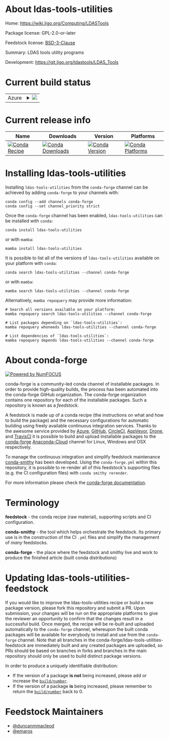 About ldas-tools-utilities
==========================

Home: https://wiki.ligo.org/Computing/LDASTools

Package license: GPL-2.0-or-later

Feedstock license: [BSD-3-Clause](https://github.com/conda-forge/ldas-tools-utilities-feedstock/blob/main/LICENSE.txt)

Summary: LDAS tools utility programs

Development: https://git.ligo.org/ldastools/LDAS_Tools

Current build status
====================


<table>
    
  <tr>
    <td>Azure</td>
    <td>
      <details>
        <summary>
          <a href="https://dev.azure.com/conda-forge/feedstock-builds/_build/latest?definitionId=7945&branchName=main">
            <img src="https://dev.azure.com/conda-forge/feedstock-builds/_apis/build/status/ldas-tools-utilities-feedstock?branchName=main">
          </a>
        </summary>
        <table>
          <thead><tr><th>Variant</th><th>Status</th></tr></thead>
          <tbody><tr>
              <td>linux_64</td>
              <td>
                <a href="https://dev.azure.com/conda-forge/feedstock-builds/_build/latest?definitionId=7945&branchName=main">
                  <img src="https://dev.azure.com/conda-forge/feedstock-builds/_apis/build/status/ldas-tools-utilities-feedstock?branchName=main&jobName=linux&configuration=linux_64_" alt="variant">
                </a>
              </td>
            </tr><tr>
              <td>osx_64</td>
              <td>
                <a href="https://dev.azure.com/conda-forge/feedstock-builds/_build/latest?definitionId=7945&branchName=main">
                  <img src="https://dev.azure.com/conda-forge/feedstock-builds/_apis/build/status/ldas-tools-utilities-feedstock?branchName=main&jobName=osx&configuration=osx_64_" alt="variant">
                </a>
              </td>
            </tr><tr>
              <td>osx_arm64</td>
              <td>
                <a href="https://dev.azure.com/conda-forge/feedstock-builds/_build/latest?definitionId=7945&branchName=main">
                  <img src="https://dev.azure.com/conda-forge/feedstock-builds/_apis/build/status/ldas-tools-utilities-feedstock?branchName=main&jobName=osx&configuration=osx_arm64_" alt="variant">
                </a>
              </td>
            </tr>
          </tbody>
        </table>
      </details>
    </td>
  </tr>
</table>

Current release info
====================

| Name | Downloads | Version | Platforms |
| --- | --- | --- | --- |
| [![Conda Recipe](https://img.shields.io/badge/recipe-ldas--tools--utilities-green.svg)](https://anaconda.org/conda-forge/ldas-tools-utilities) | [![Conda Downloads](https://img.shields.io/conda/dn/conda-forge/ldas-tools-utilities.svg)](https://anaconda.org/conda-forge/ldas-tools-utilities) | [![Conda Version](https://img.shields.io/conda/vn/conda-forge/ldas-tools-utilities.svg)](https://anaconda.org/conda-forge/ldas-tools-utilities) | [![Conda Platforms](https://img.shields.io/conda/pn/conda-forge/ldas-tools-utilities.svg)](https://anaconda.org/conda-forge/ldas-tools-utilities) |

Installing ldas-tools-utilities
===============================

Installing `ldas-tools-utilities` from the `conda-forge` channel can be achieved by adding `conda-forge` to your channels with:

```
conda config --add channels conda-forge
conda config --set channel_priority strict
```

Once the `conda-forge` channel has been enabled, `ldas-tools-utilities` can be installed with `conda`:

```
conda install ldas-tools-utilities
```

or with `mamba`:

```
mamba install ldas-tools-utilities
```

It is possible to list all of the versions of `ldas-tools-utilities` available on your platform with `conda`:

```
conda search ldas-tools-utilities --channel conda-forge
```

or with `mamba`:

```
mamba search ldas-tools-utilities --channel conda-forge
```

Alternatively, `mamba repoquery` may provide more information:

```
# Search all versions available on your platform:
mamba repoquery search ldas-tools-utilities --channel conda-forge

# List packages depending on `ldas-tools-utilities`:
mamba repoquery whoneeds ldas-tools-utilities --channel conda-forge

# List dependencies of `ldas-tools-utilities`:
mamba repoquery depends ldas-tools-utilities --channel conda-forge
```


About conda-forge
=================

[![Powered by
NumFOCUS](https://img.shields.io/badge/powered%20by-NumFOCUS-orange.svg?style=flat&colorA=E1523D&colorB=007D8A)](https://numfocus.org)

conda-forge is a community-led conda channel of installable packages.
In order to provide high-quality builds, the process has been automated into the
conda-forge GitHub organization. The conda-forge organization contains one repository
for each of the installable packages. Such a repository is known as a *feedstock*.

A feedstock is made up of a conda recipe (the instructions on what and how to build
the package) and the necessary configurations for automatic building using freely
available continuous integration services. Thanks to the awesome service provided by
[Azure](https://azure.microsoft.com/en-us/services/devops/), [GitHub](https://github.com/),
[CircleCI](https://circleci.com/), [AppVeyor](https://www.appveyor.com/),
[Drone](https://cloud.drone.io/welcome), and [TravisCI](https://travis-ci.com/)
it is possible to build and upload installable packages to the
[conda-forge](https://anaconda.org/conda-forge) [Anaconda-Cloud](https://anaconda.org/)
channel for Linux, Windows and OSX respectively.

To manage the continuous integration and simplify feedstock maintenance
[conda-smithy](https://github.com/conda-forge/conda-smithy) has been developed.
Using the ``conda-forge.yml`` within this repository, it is possible to re-render all of
this feedstock's supporting files (e.g. the CI configuration files) with ``conda smithy rerender``.

For more information please check the [conda-forge documentation](https://conda-forge.org/docs/).

Terminology
===========

**feedstock** - the conda recipe (raw material), supporting scripts and CI configuration.

**conda-smithy** - the tool which helps orchestrate the feedstock.
                   Its primary use is in the construction of the CI ``.yml`` files
                   and simplify the management of *many* feedstocks.

**conda-forge** - the place where the feedstock and smithy live and work to
                  produce the finished article (built conda distributions)


Updating ldas-tools-utilities-feedstock
=======================================

If you would like to improve the ldas-tools-utilities recipe or build a new
package version, please fork this repository and submit a PR. Upon submission,
your changes will be run on the appropriate platforms to give the reviewer an
opportunity to confirm that the changes result in a successful build. Once
merged, the recipe will be re-built and uploaded automatically to the
`conda-forge` channel, whereupon the built conda packages will be available for
everybody to install and use from the `conda-forge` channel.
Note that all branches in the conda-forge/ldas-tools-utilities-feedstock are
immediately built and any created packages are uploaded, so PRs should be based
on branches in forks and branches in the main repository should only be used to
build distinct package versions.

In order to produce a uniquely identifiable distribution:
 * If the version of a package **is not** being increased, please add or increase
   the [``build/number``](https://docs.conda.io/projects/conda-build/en/latest/resources/define-metadata.html#build-number-and-string).
 * If the version of a package **is** being increased, please remember to return
   the [``build/number``](https://docs.conda.io/projects/conda-build/en/latest/resources/define-metadata.html#build-number-and-string)
   back to 0.

Feedstock Maintainers
=====================

* [@duncanmmacleod](https://github.com/duncanmmacleod/)
* [@emaros](https://github.com/emaros/)

